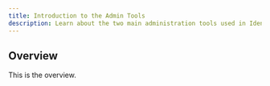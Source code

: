 ```yaml
---
title: Introduction to the Admin Tools
description: Learn about the two main administration tools used in Identity Data Management: The Environment Operations Center and the Main Control Panel.
---
```


## Overview

This is the overview.
